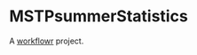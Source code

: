 # MSTPsummerStatistics

A [workflowr][] project.

[workflowr]: https://github.com/jdblischak/workflowr

